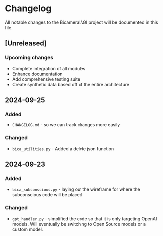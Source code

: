 # Changelog

All notable changes to the BicameralAGI project will be documented in this file.

## [Unreleased]

### Upcoming changes
- Complete integration of all modules
- Enhance documentation
- Add comprehensive testing suite
- Create synthetic data based off of the entire architecture

## 2024-09-25

### Added
- `CHANGELOG.md` - so we can track changes more easily

### Changed
- `bica_utilities.py` - Added a delete json function

## 2024-09-23

### Added
- `bica_subconscious.py` - laying out the wireframe for where the subconscious code will be placed

### Changed
- `gpt_handler.py` - simplified the code so that it is only targeting OpenAI models. Will eventually be switching to Open Source models or a custom model.

